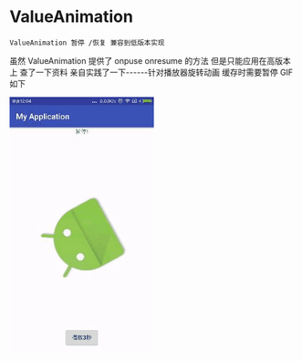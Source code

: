 # ValueAnimation
    ValueAnimation 暂停 /恢复 兼容到低版本实现
虽然 ValueAnimation 提供了 onpuse onresume 的方法 但是只能应用在高版本上 
查了一下资料 亲自实践了一下------针对播放器旋转动画 缓存时需要暂停
GIF 如下

![image](https://github.com/nokiafen/ValueAnimation/blob/master/gif/20171214002005.gif)
